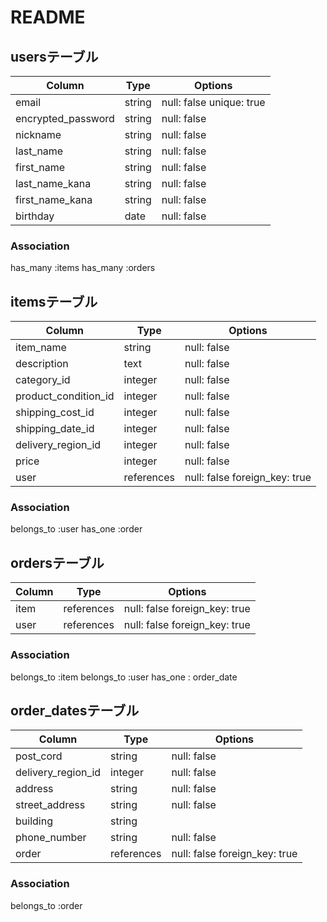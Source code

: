 # README

## usersテーブル

| Column              | Type   | Options                  |
| ------------------- | ------ | ------------------------ |
| email               | string | null: false unique: true |
| encrypted_password  | string | null: false              |
| nickname            | string | null: false              |
| last_name           | string | null: false              |
| first_name          | string | null: false              |
| last_name_kana      | string | null: false              |
| first_name_kana     | string | null: false              |
| birthday            | date   | null: false              |
### Association
has_many :items
has_many :orders

## itemsテーブル

| Column              | Type          | Options                      |
| ------------------- | ------        | ------------------------     |
| item_name           | string        | null: false                  |
| description         | text          | null: false                  |
| category_id         | integer       | null: false                  |
| product_condition_id| integer       | null: false                  |
| shipping_cost_id    | integer       | null: false                  |
| shipping_date_id    | integer       | null: false                  |
| delivery_region_id  | integer       | null: false                  |
| price               | integer       | null: false                  |
| user                | references    | null: false foreign_key: true|

### Association

belongs_to :user
has_one :order

## ordersテーブル

| Column              | Type       | Options                      |
| ------------------- | ------     | ------------------------     |
| item                | references | null: false foreign_key: true|
| user                | references | null: false foreign_key: true|

### Association

belongs_to :item
belongs_to :user
has_one : order_date

## order_datesテーブル
| Column              | Type          | Options                       |
| ------------------- | ------        | ------------------------      |
| post_cord           | string        | null: false                   |
| delivery_region_id  | integer       | null: false                   |
| address             | string        | null: false                   |
| street_address      | string        | null: false                   |
| building            | string        |                               |
| phone_number        | string        | null: false                   |
| order               | references    | null: false foreign_key: true |

### Association

belongs_to :order